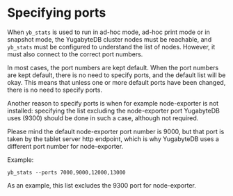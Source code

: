 # Specifying ports

When `yb_stats` is used to run in ad-hoc mode, ad-hoc print mode or in snapshot mode, the YugabyteDB cluster nodes must be reachable, and `yb_stats` must be configured to understand the list of nodes. However, it must also connect to the correct port numbers.

In most cases, the port numbers are kept default. When the port numbers are kept default, there is no need to specify ports, and the default list will be okay. This means that unless one or more default ports have been changed, there is no need to specify ports.

Another reason to specify ports is when for example node-exporter is not installed: specifying the list excluding the node-exporter port YugabyteDB uses (9300) should be done in such a case, although not required.

Please mind the default node-exporter port number is 9000, but that port is taken by the tablet server http endpoint, which is why YugabyteDB uses a different port number for node-exporter.

Example:
```shell
yb_stats --ports 7000,9000,12000,13000
```
As an example, this list excludes the 9300 port for node-exporter.
